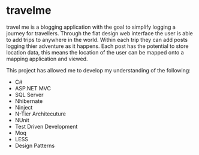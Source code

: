 # travelme

travel me is a blogging application with the goal to simplify logging a journey for travellers. Through the flat design web interface the user is able to add trips to anywhere in the world. Within each trip they can add posts logging thier adventure as it happens. Each post has the potential to store location data, this means the location of the user can be mapped onto a mapping application and viewed. 

This project has allowed me to develop my understanding of the following:
<ul>
<li>C#</li>
<li>ASP.NET MVC</li>
<li>SQL Server</li>
<li>Nhibernate</li>
<li>Ninject </li>
<li>N-Tier Architecuture</li>
<li>NUnit </li>
<li>Test Driven Development </li>
<li>Moq</li>
<li>LESS</li>
<li>Design Patterns</li>
</ul>

